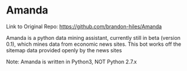 # Amanda

Link to Original Repo: https://github.com/brandon-hiles/Amanda

Amanda is a python data mining assistant, currently still in beta (version 0.1), which mines
data from economic news sites. This bot works off the sitemap data provided openly
by the news sites

Note: Amanda is written in Python3, NOT Python 2.7.x